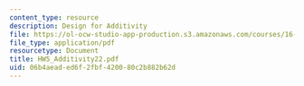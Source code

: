 ```yaml
---
content_type: resource
description: Design for Additivity
file: https://ol-ocw-studio-app-production.s3.amazonaws.com/courses/16-881-robust-system-design-summer-1998/06b4aeaded6f2fbf420080c2b882b62d_HW5_Additivity22.pdf
file_type: application/pdf
resourcetype: Document
title: HW5_Additivity22.pdf
uid: 06b4aead-ed6f-2fbf-4200-80c2b882b62d
---
```

